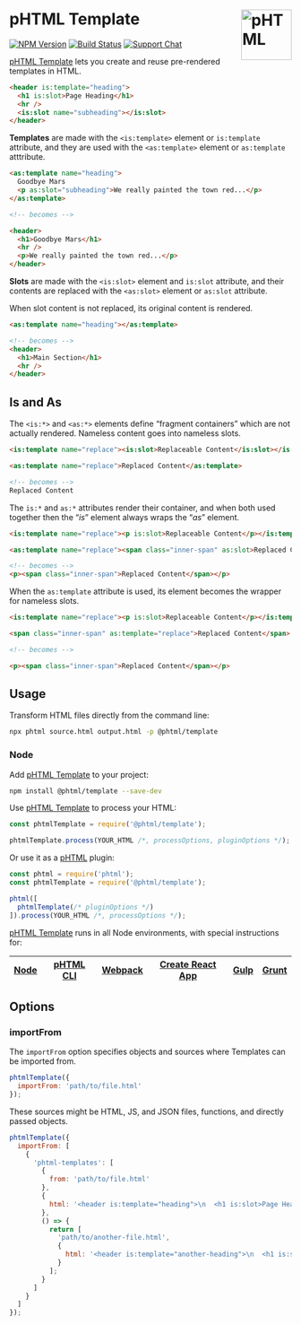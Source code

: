 # pHTML Template [<img src="https://phtmlorg.github.io/phtml/logo.svg" alt="pHTML" width="90" height="90" align="right">][phtml]

[![NPM Version][npm-img]][npm-url]
[![Build Status][cli-img]][cli-url]
[![Support Chat][git-img]][git-url]

[pHTML Template] lets you create and reuse pre-rendered templates in HTML.

```html
<header is:template="heading">
  <h1 is:slot>Page Heading</h1>
  <hr />
  <is:slot name="subheading"></is:slot>
</header>
```

**Templates** are made with the `<is:template>` element or `is:template`
attribute, and they are used with the `<as:template>` element or `as:template`
atttribute.

```html
<as:template name="heading">
  Goodbye Mars
  <p as:slot="subheading">We really painted the town red...</p>
</as:template>

<!-- becomes -->

<header>
  <h1>Goodbye Mars</h1>
  <hr />
  <p>We really painted the town red...</p>
</header>
```

**Slots** are made with the `<is:slot>` element and `is:slot` attribute, and
their contents are replaced with the `<as:slot>` element or `as:slot` attribute.

When slot content is not replaced, its original content is rendered.

```html
<as:template name="heading"></as:template>

<!-- becomes -->
<header>
  <h1>Main Section</h1>
  <hr />
</header>
```

## Is and As

The `<is:*>` and `<as:*>` elements define “fragment containers” which are not
actually rendered. Nameless content goes into nameless slots.

```html
<is:template name="replace"><is:slot>Replaceable Content</is:slot></is:template>

<as:template name="replace">Replaced Content</as:template>

<!-- becomes -->
Replaced Content
```

The `is:*` and `as:*` attributes render their container, and when both used
together then the “_is_” element always wraps the “_as_” element.

```html
<is:template name="replace"><p is:slot>Replaceable Content</p></is:template>

<as:template name="replace"><span class="inner-span" as:slot>Replaced Content</span></as:template>

<!-- becomes -->
<p><span class="inner-span">Replaced Content</span></p>
```

When the `as:template` attribute is used, its element becomes the wrapper for
nameless slots.

```html
<is:template name="replace"><p is:slot>Replaceable Content</p></is:template>

<span class="inner-span" as:template="replace">Replaced Content</span>

<!-- becomes -->

<p><span class="inner-span">Replaced Content</span></p>
```

## Usage

Transform HTML files directly from the command line:

```bash
npx phtml source.html output.html -p @phtml/template
```

### Node

Add [pHTML Template] to your project:

```bash
npm install @phtml/template --save-dev
```

Use [pHTML Template] to process your HTML:

```js
const phtmlTemplate = require('@phtml/template');

phtmlTemplate.process(YOUR_HTML /*, processOptions, pluginOptions */);
```

Or use it as a [pHTML] plugin:

```js
const phtml = require('phtml');
const phtmlTemplate = require('@phtml/template');

phtml([
  phtmlTemplate(/* pluginOptions */)
]).process(YOUR_HTML /*, processOptions */);
```

[pHTML Template] runs in all Node environments, with special instructions for:

| [Node](INSTALL.md#node) | [pHTML CLI](INSTALL.md#phtml-cli) | [Webpack](INSTALL.md#webpack) | [Create React App](INSTALL.md#create-react-app) | [Gulp](INSTALL.md#gulp) | [Grunt](INSTALL.md#grunt) |
| --- | --- | --- | --- | --- | --- |

## Options

### importFrom

The `importFrom` option specifies objects and sources where Templates can be
imported from.

```js
phtmlTemplate({
  importFrom: 'path/to/file.html'
});
```

These sources might be HTML, JS, and JSON files, functions, and directly
passed objects.

```js
phtmlTemplate({
  importFrom: [
    {
      'phtml-templates': [
        {
          from: 'path/to/file.html'
        },
        {
          html: '<header is:template="heading">\n  <h1 is:slot>Page Heading</h1>\n  <hr />\n  <is:slot name="subheading"></is:slot>\n</header>'
        },
        () => {
          return [
            'path/to/another-file.html',
            {
              html: '<header is:template="another-heading">\n  <h1 is:slot>Page Heading</h1>\n  <hr />\n  <is:slot name="subheading"></is:slot>\n</header>'
            }
          ];
        }
      ]
    }
  ]
});
```

[cli-img]: https://img.shields.io/travis/phtmlorg/phtml-template.svg
[cli-url]: https://travis-ci.org/phtmlorg/phtml-template
[git-img]: https://img.shields.io/badge/support-chat-blue.svg
[git-url]: https://gitter.im/phtmlorg/phtml
[npm-img]: https://img.shields.io/npm/v/@phtml/template.svg
[npm-url]: https://www.npmjs.com/package/@phtml/template

[pHTML]: https://github.com/phtmlorg/phtml
[pHTML Template]: https://github.com/phtmlorg/phtml-template
